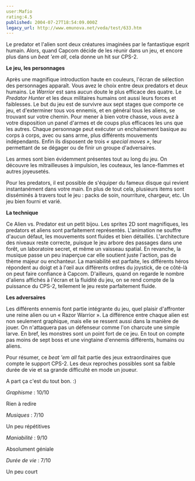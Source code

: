 ```yaml
---
user:Mafio
rating:4.5
published: 2004-07-27T18:54:09.000Z
legacy_url: http://www.emunova.net/veda/test/633.htm
---
```

Le predator et l'alien sont deux créatures imaginées par le fantastique esprit humain. Alors, quand Capcom décide de les réunir dans un jeu, et encore plus dans un _beat 'em all_, cela donne un hit sur CPS-2\.  

  

**Le jeu, les personnages**  

  

Après une magnifique introduction haute en couleurs, l'écran de sélection des personnages apparaît. Vous avez le choix entre deux predators et deux humains. Le _Warrior_ est sans aucun doute le plus efficace des quatre. Le _Predator Hunter_ et les deux militaires humains ont aussi leurs forces et faiblesses. Le but du jeu est de survivre aux sept stages que comporte ce jeu, et d'exterminer tous vos ennemis, et en général tous les aliens, se trouvant sur votre chemin. Pour mener à bien votre chasse, vous avez à votre disposition un panel d'armes et de coups plus efficaces les uns que les autres. Chaque personnage peut exécuter un enchaînement basique au corps à corps, avec ou sans arme, plus différents mouvements indépendants. Enfin ils disposent de trois _« special moves »_, leur permettant de se dégager ou de finir un groupe d'adversaires.  

Les armes sont bien évidemment présentes tout au long du jeu. On découvre les mitrailleuses à impulsion, les couteaux, les lance-flammes et autres joyeusetés.  

Pour les predators, il est possible de s'équiper du fameux disque qui revient instantanément dans votre main. En plus de tout cela, plusieurs items sont disséminés à travers tout le jeu : packs de soin, nourriture, chargeur, etc. Un jeu bien fourni et varié.  

  

**La technique**  

  

Ce Alien vs. Predator est un petit bijou. Les sprites 2D sont magnifiques, les predators et aliens sont parfaitement représentés. L'animation ne souffre d'aucun défaut, les mouvements sont fluides et bien détaillés. L'architecture des niveaux reste correcte, puisque le jeu arbore des passages dans une forêt, un laboratoire secret, et même un vaisseau spatial. En revanche, la musique passe un peu inaperçue car elle soutient juste l'action, pas de thème majeur ou enchanteur. La maniabilité est parfaite, les différents héros répondent au doigt et à l'œil aux différents ordres du joystick, de ce côté-là on peut faire confiance à Capcom. D'ailleurs, quand on regarde le nombre d'aliens affichés à l'écran et la fluidité du jeu, on se rend compte de la puissance du CPS-2, tellement le jeu reste parfaitement fluide.  

  

**Les adversaires**  

  

Les différents ennemis font partie intégrante du jeu, quel plaisir d'affronter une reine alien ou un « Razor Warrior ». La différence entre chaque alien est non seulement graphique, mais elle se ressent aussi dans la manière de jouer. On n'attaquera pas un défenseur comme l'on charcute une simple larve. En bref, les monstres sont un point fort de ce jeu. En tout on compte pas moins de sept boss et une vingtaine d'ennemis différents, humains ou aliens.  

  

Pour résumer, ce _beat 'em all_ fait partie des jeux extraordinaires que compte le support CPS-2\. Les deux reproches possibles sont sa faible durée de vie et sa grande difficulté en mode un joueur.  

A part ça c'est du tout bon. :)  

  

_Graphisme_ : 10/10  

Rien à redire  

_Musiques_ : 7/10  

Un peu répétitives  

_Maniabilité_ : 9/10  

Absolument géniale  

_Durée de vie_ : 7/10  

Un peu court